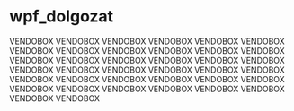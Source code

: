 # wpf_dolgozat
VENDOBOX VENDOBOX VENDOBOX VENDOBOX VENDOBOX VENDOBOX VENDOBOX VENDOBOX VENDOBOX VENDOBOX VENDOBOX VENDOBOX VENDOBOX VENDOBOX VENDOBOX VENDOBOX VENDOBOX VENDOBOX VENDOBOX VENDOBOX VENDOBOX VENDOBOX VENDOBOX VENDOBOX VENDOBOX VENDOBOX VENDOBOX VENDOBOX VENDOBOX VENDOBOX VENDOBOX VENDOBOX VENDOBOX VENDOBOX VENDOBOX VENDOBOX VENDOBOX VENDOBOX 
